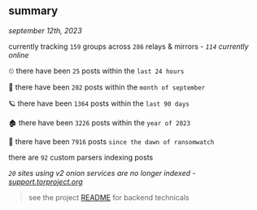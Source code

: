 
## summary
_september 12th, 2023_

currently tracking `159` groups across `286` relays & mirrors - _`114` currently online_

⏲ there have been `25` posts within the `last 24 hours`

🦈 there have been `202` posts within the `month of september`

🪐 there have been `1364` posts within the `last 90 days`

🏚 there have been `3226` posts within the `year of 2023`

🦕 there have been `7916` posts `since the dawn of ransomwatch`

there are `92` custom parsers indexing posts

_`20` sites using v2 onion services are no longer indexed - [support.torproject.org](https://support.torproject.org/onionservices/v2-deprecation/)_

> see the project [README](https://github.com/joshhighet/ransomwatch#ransomwatch--) for backend technicals
